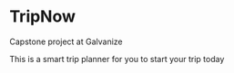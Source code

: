 # TripNow
Capstone project at Galvanize

This is a smart trip planner for you to start your trip today
